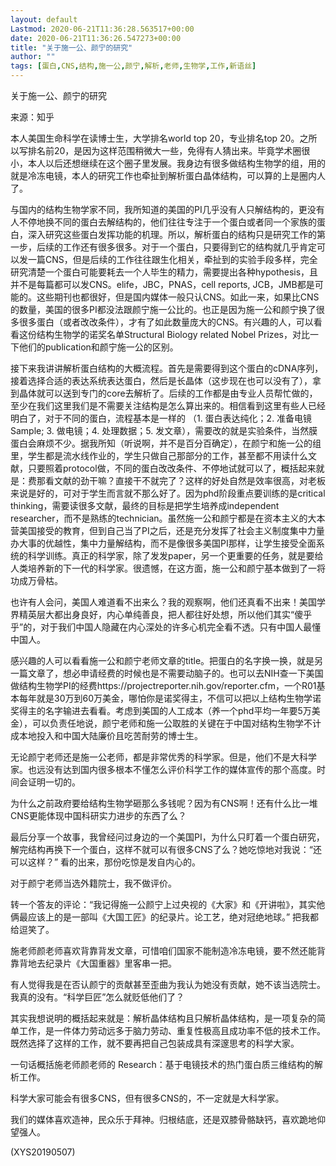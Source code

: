 ```yaml
---
layout: default
Lastmod: 2020-06-21T11:36:28.563517+00:00
date: 2020-06-21T11:36:26.547273+00:00
title: "关于施一公、颜宁的研究"
author: ""
tags: [蛋白,CNS,结构,施一公,颜宁,解析,老师,生物学,工作,新语丝]
---
```


关于施一公、颜宁的研究

来源：知乎

本人美国生命科学在读博士生，大学排名world top 20，专业排名top 20。之所以写排名前20，是因为这样范围稍微大一些，免得有人猜出来。毕竟学术圈很小，本人以后还想继续在这个圈子里发展。我身边有很多做结构生物学的组，用的就是冷冻电镜，本人的研究工作也牵扯到解析蛋白晶体结构，可以算的上是圈内人了。

与国内的结构生物学家不同，我所知道的美国的PI几乎没有人只解结构的，更没有人不停地换不同的蛋白去解结构的，他们往往专注于一个蛋白或者同一个家族的蛋白，深入研究这些蛋白发挥功能的机理。所以，解析蛋白的结构只是研究工作的第一步，后续的工作还有很多很多。对于一个蛋白，只要得到它的结构就几乎肯定可以发一篇CNS，但是后续的工作往往跟生化相关，牵扯到的实验手段多样，完全研究清楚一个蛋白可能要耗去一个人毕生的精力，需要提出各种hypothesis，且并不是每篇都可以发CNS。elife，JBC，PNAS，cell reports, JCB，JMB都是可能的。这些期刊也都很好，但是国内媒体一般只认CNS。如此一来，如果比CNS的数量，美国的很多PI都没法跟颜宁施一公比的。也正是因为施一公和颜宁换了很多很多蛋白（或者改改条件），才有了如此数量庞大的CNS。有兴趣的人，可以看看这份结构生物学的诺奖名单Structural Biology related Nobel Prizes，对比一下他们的publication和颜宁施一公的区别。

接下来我讲讲解析蛋白结构的大概流程。首先是需要得到这个蛋白的cDNA序列，接着选择合适的表达系统表达蛋白，然后是长晶体（这步现在也可以没有了），拿到晶体就可以送到专门的core去解析了。后续的工作都是由专业人员帮忙做的，至少在我们这里我们是不需要关注结构是怎么算出来的。相信看到这里有些人已经明白了，对于不同的蛋白，流程基本是一样的 （1. 蛋白表达纯化；2. 准备电镜Sample; 3. 做电镜；4. 处理数据；5. 发文章），需要改的就是实验条件，当然膜蛋白会麻烦不少。据我所知（听说啊，并不是百分百确定），在颜宁和施一公的组里，学生都是流水线作业的，学生只做自己那部分的工作，甚至都不用读什么文献，只要照着protocol做，不同的蛋白改改条件、不停地试就可以了，概括起来就是：费那看文献的劲干嘛？直接干不就完了？这样的好处自然是效率很高，对老板来说是好的，可对于学生而言就不那么好了。因为phd阶段重点要训练的是critical thinking，需要读很多文献，最终的目标是把学生培养成independent researcher，而不是熟练的technician。虽然施一公和颜宁都是在资本主义的大本营美国接受的教育，但到自己当了PI之后，还是充分发挥了社会主义制度集中力量办大事的优越性，集中力量解结构，而不是像很多美国PI那样，让学生接受全面系统的科学训练。真正的科学家，除了发发paper，另一个更重要的任务，就是要给人类培养新的下一代的科学家。很遗憾，在这方面，施一公和颜宁基本做到了一将功成万骨枯。

也许有人会问，美国人难道看不出来么？我的观察啊，他们还真看不出来！美国学界精英层大都出身良好，内心单纯善良，把人都往好处想，所以他们其实“傻乎乎”的，对于我们中国人隐藏在内心深处的许多心机完全看不透。只有中国人最懂中国人。

感兴趣的人可以看看施一公和颜宁老师文章的title。把蛋白的名字换一换，就是另一篇文章了，想必申请经费的时候也是不需要动脑子的。也可以去NIH查一下美国做结构生物学PI的经费https://projectreporter.nih.gov/reporter.cfm，一个R01基本每年就是30万到60万美金，哪怕你是诺奖得主，不信可以把以上结构生物学诺奖得主的名字输进去看看。考虑到美国的人工成本（养一个phd平均一年要5万美金），可以负责任地说，颜宁老师和施一公取胜的关键在于中国对结构生物学不计成本地投入和中国大陆廉价且吃苦耐劳的博士生。

无论颜宁老师还是施一公老师，都是非常优秀的科学家。但是，他们不是大科学家。也远没有达到国内很多根本不懂怎么评价科学工作的媒体宣传的那个高度。时间会证明一切的。

为什么之前政府要给结构生物学砸那么多钱呢？因为有CNS啊！还有什么比一堆CNS更能体现中国科研实力进步的东西了么？

最后分享一个故事，我曾经问过身边的一个美国PI，为什么只盯着一个蛋白研究，解完结构再换下一个蛋白，这样不就可以有很多CNS了么？她吃惊地对我说：“还可以这样？” 看的出来，那份吃惊是发自内心的。

对于颜宁老师当选外籍院士，我不做评价。

转一个答友的评论：“我记得施一公颜宁上过央视的《大家》和《开讲啦》，其实他俩最应该上的是一部叫《大国工匠》的纪录片。论工艺，绝对冠绝地球。” 把我都给逗笑了。

施老师颜老师喜欢背靠背发文章，可惜咱们国家不能制造冷冻电镜，要不然还能背靠背地去纪录片《大国重器》里客串一把。

有人觉得我是在否认颜宁的贡献甚至歪曲为我认为她没有贡献，她不该当选院士。我真的没有。“科学巨匠”怎么就贬低他们了？

其实我想说明的概括起来就是：解析晶体结构且只解析晶体结构，是一项复杂的简单工作，是一件体力劳动远多于脑力劳动、重复性极高且成功率不低的技术工作。既然选择了这样的工作，就不要再把自己包装成具有深邃思考的科学大家。

一句话概括施老师颜老师的 Research：基于电镜技术的热门蛋白质三维结构的解析工作。

科学大家可能会有很多CNS，但有很多CNS的，不一定就是大科学家。

我们的媒体喜欢造神，民众乐于拜神。归根结底，还是双膝骨骼缺钙，喜欢跪地仰望强人。

(XYS20190507)

